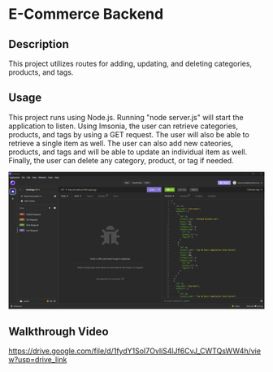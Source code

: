 # E-Commerce Backend

## Description

This project utilizes routes for adding, updating, and deleting categories, products, and tags.

## Usage

This project runs using Node.js. Running "node server.js" will start the application to listen. Using Imsonia, the user can retrieve categories, products, and tags by using a GET request. The user will also be able to retrieve a single item as well. The user can also add new cateories, products, and tags and will be able to update an individual item as well. Finally, the user can delete any category, product, or tag if needed.

![screenshot](./img/screenshot.png)

## Walkthrough Video

https://drive.google.com/file/d/1fydY1SoI7OvliS4lJf6CvJ_CWTQsWW4h/view?usp=drive_link
